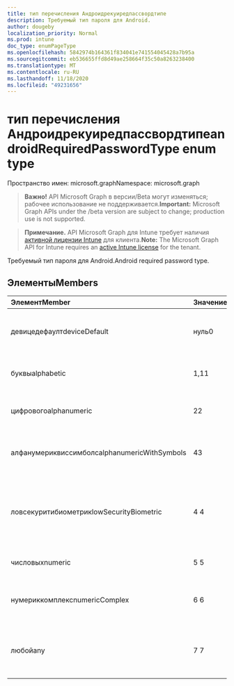```yaml
---
title: тип перечисления Андроидрекуиредпассвордтипе
description: Требуемый тип пароля для Android.
author: dougeby
localization_priority: Normal
ms.prod: intune
doc_type: enumPageType
ms.openlocfilehash: 5842974b164361f834041e741554045428a7b95a
ms.sourcegitcommit: eb536655ffd8d49ae258664f35c50a8263238400
ms.translationtype: MT
ms.contentlocale: ru-RU
ms.lasthandoff: 11/18/2020
ms.locfileid: "49231656"
---
```

# <a name="androidrequiredpasswordtype-enum-type"></a><span data-ttu-id="c51bd-103">тип перечисления Андроидрекуиредпассвордтипе</span><span class="sxs-lookup"><span data-stu-id="c51bd-103">androidRequiredPasswordType enum type</span></span>

<span data-ttu-id="c51bd-104">Пространство имен: microsoft.graph</span><span class="sxs-lookup"><span data-stu-id="c51bd-104">Namespace: microsoft.graph</span></span>

> <span data-ttu-id="c51bd-105">**Важно!** API Microsoft Graph в версии/Beta могут изменяться; рабочее использование не поддерживается.</span><span class="sxs-lookup"><span data-stu-id="c51bd-105">**Important:** Microsoft Graph APIs under the /beta version are subject to change; production use is not supported.</span></span>

> <span data-ttu-id="c51bd-106">**Примечание.** API Microsoft Graph для Intune требует наличия [активной лицензии Intune](https://go.microsoft.com/fwlink/?linkid=839381) для клиента.</span><span class="sxs-lookup"><span data-stu-id="c51bd-106">**Note:** The Microsoft Graph API for Intune requires an [active Intune license](https://go.microsoft.com/fwlink/?linkid=839381) for the tenant.</span></span>

<span data-ttu-id="c51bd-107">Требуемый тип пароля для Android.</span><span class="sxs-lookup"><span data-stu-id="c51bd-107">Android required password type.</span></span>

## <a name="members"></a><span data-ttu-id="c51bd-108">Элементы</span><span class="sxs-lookup"><span data-stu-id="c51bd-108">Members</span></span>
|<span data-ttu-id="c51bd-109">Элемент</span><span class="sxs-lookup"><span data-stu-id="c51bd-109">Member</span></span>|<span data-ttu-id="c51bd-110">Значение</span><span class="sxs-lookup"><span data-stu-id="c51bd-110">Value</span></span>|<span data-ttu-id="c51bd-111">Описание</span><span class="sxs-lookup"><span data-stu-id="c51bd-111">Description</span></span>|
|:---|:---|:---|
|<span data-ttu-id="c51bd-112">девицедефаулт</span><span class="sxs-lookup"><span data-stu-id="c51bd-112">deviceDefault</span></span>|<span data-ttu-id="c51bd-113">нуль</span><span class="sxs-lookup"><span data-stu-id="c51bd-113">0</span></span>|<span data-ttu-id="c51bd-114">Значение по умолчанию для устройства, без намерения.</span><span class="sxs-lookup"><span data-stu-id="c51bd-114">Device default value, no intent.</span></span>|
|<span data-ttu-id="c51bd-115">буквы</span><span class="sxs-lookup"><span data-stu-id="c51bd-115">alphabetic</span></span>|<span data-ttu-id="c51bd-116">1,1</span><span class="sxs-lookup"><span data-stu-id="c51bd-116">1</span></span>|<span data-ttu-id="c51bd-117">Необходим алфавитный пароль.</span><span class="sxs-lookup"><span data-stu-id="c51bd-117">Alphabetic password required.</span></span>|
|<span data-ttu-id="c51bd-118">цифрового</span><span class="sxs-lookup"><span data-stu-id="c51bd-118">alphanumeric</span></span>|<span data-ttu-id="c51bd-119">2</span><span class="sxs-lookup"><span data-stu-id="c51bd-119">2</span></span>|<span data-ttu-id="c51bd-120">Необходимо указать буквенно-цифровой пароль.</span><span class="sxs-lookup"><span data-stu-id="c51bd-120">Alphanumeric password required.</span></span>|
|<span data-ttu-id="c51bd-121">алфанумериквиссимболс</span><span class="sxs-lookup"><span data-stu-id="c51bd-121">alphanumericWithSymbols</span></span>|<span data-ttu-id="c51bd-122">4</span><span class="sxs-lookup"><span data-stu-id="c51bd-122">3</span></span>|<span data-ttu-id="c51bd-123">Требуются буквенно-цифровые символы с паролем.</span><span class="sxs-lookup"><span data-stu-id="c51bd-123">Alphanumeric with symbols password required.</span></span>|
|<span data-ttu-id="c51bd-124">ловсекуритибиометрик</span><span class="sxs-lookup"><span data-stu-id="c51bd-124">lowSecurityBiometric</span></span>|<span data-ttu-id="c51bd-125">4 </span><span class="sxs-lookup"><span data-stu-id="c51bd-125">4</span></span>|<span data-ttu-id="c51bd-126">Необходим пароль на основе биометрического уровня безопасности.</span><span class="sxs-lookup"><span data-stu-id="c51bd-126">Low security biometrics based password required.</span></span>|
|<span data-ttu-id="c51bd-127">числовых</span><span class="sxs-lookup"><span data-stu-id="c51bd-127">numeric</span></span>|<span data-ttu-id="c51bd-128">5 </span><span class="sxs-lookup"><span data-stu-id="c51bd-128">5</span></span>|<span data-ttu-id="c51bd-129">Необходим числовой пароль.</span><span class="sxs-lookup"><span data-stu-id="c51bd-129">Numeric password required.</span></span>|
|<span data-ttu-id="c51bd-130">нумериккомплекс</span><span class="sxs-lookup"><span data-stu-id="c51bd-130">numericComplex</span></span>|<span data-ttu-id="c51bd-131">6 </span><span class="sxs-lookup"><span data-stu-id="c51bd-131">6</span></span>|<span data-ttu-id="c51bd-132">Необходим числовой сложный пароль.</span><span class="sxs-lookup"><span data-stu-id="c51bd-132">Numeric complex password required.</span></span>|
|<span data-ttu-id="c51bd-133">любой</span><span class="sxs-lookup"><span data-stu-id="c51bd-133">any</span></span>|<span data-ttu-id="c51bd-134">7 </span><span class="sxs-lookup"><span data-stu-id="c51bd-134">7</span></span>|<span data-ttu-id="c51bd-135">Необходим пароль или шаблон, а любой из них приемлем.</span><span class="sxs-lookup"><span data-stu-id="c51bd-135">A password or pattern is required, and any is acceptable.</span></span>|




